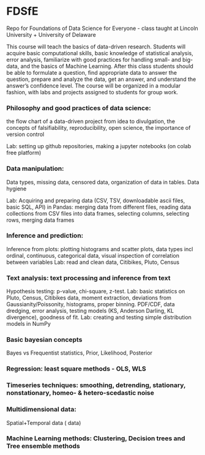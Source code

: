 # FDSfE
Repo for Foundations of Data Science for Everyone - class taught at Lincoln University + University of Delaware

This course will teach the basics of data-driven research. Students will acquire basic computational skills, basic knowledge of statistical analysis, error analysis, familiarize with good practices for handling small- and big-data, and the basics of Machine Learning. After this class students should be able to formulate a question, find appropriate data to answer the question, prepare and analyze the data, get an answer, and understand the answer’s confidence level. The course will be organized in a modular fashion, with labs and projects assigned to students for group work.

### Philosophy and good practices of data science: 
the flow chart of a data-driven project from idea to divulgation, the concepts of falsifiability, reproducibility, open science, the importance of version control

Lab: setting up github repositories, making a jupyter notebooks (on colab free platform)
### Data manipulation: 
Data types, missing data, censored data, organization of data in tables. Data hygiene 

Lab: Acquiring and preparing data (CSV, TSV, downloadable ascii files, basic SQL, API) in Pandas: merging data from different files, reading data collections from CSV files into data frames, selecting columns, selecting rows, merging data frames
### Inference and  prediction: 
Inference from plots: plotting histograms and scatter plots, data types incl ordinal, continuous, categorical data, visual inspection of correlation between variables Lab: read and clean data, Citibikes, Pluto, Census
### Text analysis: text processing and inference from text
Hypothesis testing:
p-value, chi-square, z-test. Lab: basic statistics on Pluto, Census, Citibikes data, moment extraction, deviations from Gaussianity/Poissonity, histograms, proper binning. PDF/CDF, data dredging, error analysis, testing models (KS, Anderson Darling, KL divergence), goodness of fit. Lab: creating and testing simple distribution models in NumPy
### Basic bayesian concepts
Bayes vs Frequentist statistics, Prior, Likelihood, Posterior
### Regression: least square methods - OLS, WLS
### Timeseries techniques: smoothing, detrending, stationary, nonstationary, homeo- & hetero-scedastic noise
### Multidimensional data:
Spatial+Temporal data ( data) 
### Machine Learning methods: Clustering, Decision trees and Tree ensemble methods

